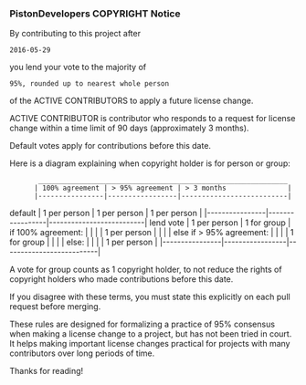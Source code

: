 ### PistonDevelopers COPYRIGHT Notice

By contributing to this project after

    2016-05-29

you lend your vote to the majority of

    95%, rounded up to nearest whole person

of the ACTIVE CONTRIBUTORS to apply a future license change.

ACTIVE CONTRIBUTOR is contributor who responds to a request for license
change within a time limit of 90 days (approximately 3 months).

Default votes apply for contributions before this date.

Here is a diagram explaining when copyright holder is for person or group:

           _____________________________________________________________
          | 100% agreement | > 95% agreement | > 3 months               |
          |----------------|-----------------|--------------------------|
default   | 1 per person   | 1 per person    | 1 per person             |
          |----------------|-----------------|--------------------------|
lend vote | 1 per person   | 1 for group     | if 100% agreement:       |
          |                |                 |       1 per person       |
          |                |                 | else if > 95% agreement: |
          |                |                 |       1 for group        |
          |                |                 | else:                    |
          |                |                 |       1 per person       |
          |----------------|-----------------|--------------------------|

A vote for group counts as 1 copyright holder, to not reduce the rights of
copyright holders who made contributions before this date.

If you disagree with these terms, you must state this explicitly on each
pull request before merging.

These rules are designed for formalizing a practice of 95% consensus when
making a license change to a project, but has not been tried in court.
It helps making important license changes practical for projects with many
contributors over long periods of time.

Thanks for reading!
